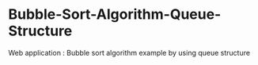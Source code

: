 # Bubble-Sort-Algorithm-Queue-Structure
Web application : Bubble sort algorithm example by using queue structure
